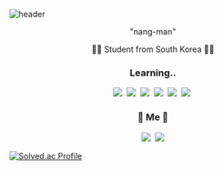 
![header](https://capsule-render.vercel.app/api?type=waving&color=auto&height=300&section=header&text=HYUN-JIN%20KIM&fontSize=90)

<p align="center">"nang-man"</p>
<p align="center">👨‍🎓 Student from South Korea 👨‍🎓</p>
<h3 align="center">Learning..</h3>
<p align = "center">
<img src="https://img.shields.io/badge/Python-3766AB?style=flat-square&logo=Python&logoColor=white"/></a>&nbsp
<img src="https://img.shields.io/badge/Java-007396?style=flat-square&logo=Java&logoColor=white"/></a>&nbsp 
<img src="https://img.shields.io/badge/C++-00599C?style=flat-square&logo=C%2B%2B&logoColor=white"/></a>&nbsp
<img src="https://img.shields.io/badge/C-00333b?style=flat-square&logo=C&logoColor=white"/></a>&nbsp
<img src="https://img.shields.io/badge/JavaScript-F7DF1E?style=flat-square&logo=JavaScript&logoColor=white"/></a>&nbsp
<img src="https://img.shields.io/badge/Linux-FCC624?style=flat-square&logo=Linux&logoColor=white"/></a>&nbsp
</p>

<h3 align="center"> 🐶 Me 🐶 </h3>

<p align="center">
  <a href="https://www.instagram.com/stack.pop0/"><img src="https://img.shields.io/badge/Instagram-E4405F?style=flat-square&logo=Instagram&logoColor=white&link=https://www.instagram.com/woo0_hooo/"/></a>&nbsp
  <a href="rladhkdwls520@naver.com"><img src="https://img.shields.io/badge/Gmail-d14836?style=flat-square&logo=Gmail&logoColor=white&link=rladhkdwls520@naver.com"/></a>
</p>
</p>

[![Solved.ac Profile](http://mazassumnida.wtf/api/v2/generate_badge?boj=rladhkdwls520)](https://solved.ac/rladhkdwls520/)


